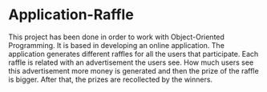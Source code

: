 # Application-Raffle

This project has been done in order to work with Object-Oriented Programming. It is based in developing an online application. 
The application generates different raffles for all the users that participate. Each raffle is related with an advertisement the users see. How much users see this advertisement 
more money is generated and then the prize of the raffle is bigger. After that, the prizes are recollected by the winners.
